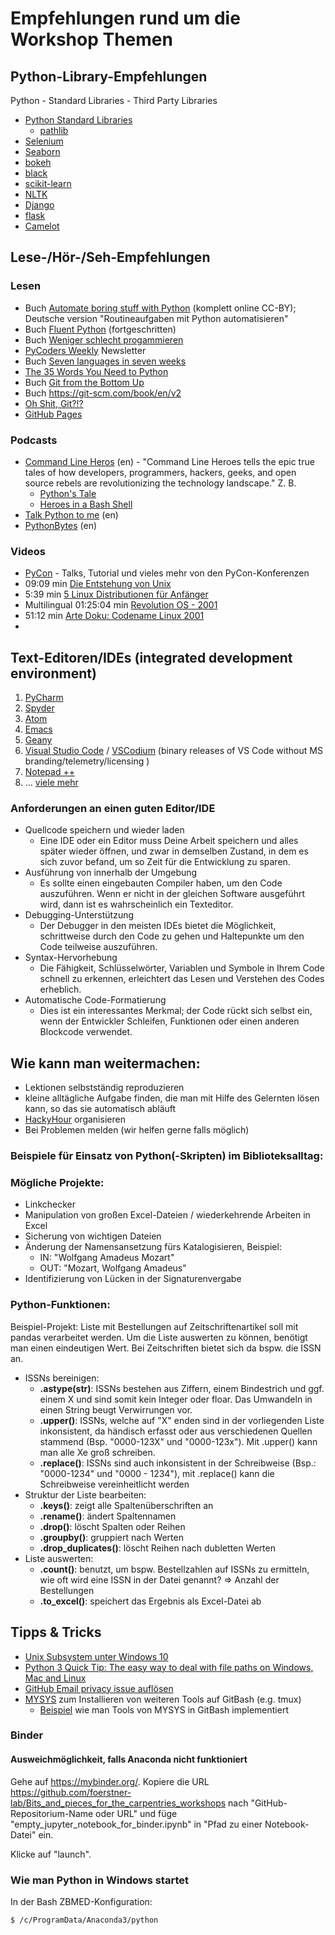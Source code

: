 # Empfehlungen rund um die Workshop Themen

## Python-Library-Empfehlungen
Python - Standard Libraries - Third Party Libraries
- [Python Standard Libraries](https://docs.python.org/3/library/)
  * [pathlib](https://docs.python.org/3/library/pathlib.html)
- [Selenium](https://pypi.org/project/selenium/)
- [Seaborn](https://seaborn.pydata.org/)
- [bokeh](https://docs.bokeh.org/en/latest/index.html)
- [black](https://pypi.org/project/black/)
- [scikit-learn](https://scikit-learn.org/stable/)
- [NLTK](https://www.nltk.org/)
- [Django](https://www.djangoproject.com/)
- [flask](https://www.fullstackpython.com/flask.html)
- [Camelot](https://camelot-py.readthedocs.io/en/master/)

## Lese-/Hör-/Seh-Empfehlungen

### Lesen
- Buch [Automate boring stuff with Python](https://automatetheboringstuff.com/) (komplett online CC-BY); Deutsche version "Routineaufgaben mit Python automatisieren"
- Buch [Fluent Python](https://www.oreilly.com/library/view/fluent-python/9781491946237/) (fortgeschritten)
 - Buch [Weniger schlecht progammieren](https://www.oreilly.de/buecher/120174/9783897215672-weniger-schlecht-programmieren.html)
- [PyCoders Weekly](https://pycoders.com) Newsletter
- Buch [Seven languages in seven weeks](https://pragprog.com/book/btlang/seven-languages-in-seven-weeks)
- [The 35 Words You Need to Python](https://yawpitchroll.com/posts/the-35-words-you-need-to-python/)
- Buch [Git from the Bottom Up](https://jwiegley.github.io/git-from-the-bottom-up/)
- Buch https://git-scm.com/book/en/v2
- [Oh Shit, Git?!?](https://ohshitgit.com/de)
- [GitHub Pages](https://pages.github.com/)

### Podcasts
- [Command Line Heros](https://www.redhat.com/en/command-line-heroes) (en) - "Command Line Heroes tells the epic true tales of how developers, programmers, hackers, geeks, and open source rebels are revolutionizing the technology landscape." Z. B.
  * [Python's Tale](https://www.redhat.com/en/command-line-heroes/season-3/pythons-tale)
  * [Heroes in a Bash Shell](https://www.redhat.com/en/command-line-heroes/season-3/heroes-in-a-bash-shell)
- [Talk Python to me](https://talkpython.fm/) (en)
- [PythonBytes](https://pythonbytes.fm/) (en)

### Videos
- [PyCon](https://www.youtube.com/results?search_query=pycon&search_type=) - Talks, Tutorial und vieles mehr von den PyCon-Konferenzen
- 09:09 min [Die Entstehung von Unix](https://www.youtube.com/watch?v=OdJFi8fTsxg)
- 5:39 min [5 Linux Distributionen für Anfänger](https://www.youtube.com/watch?v=5UD3jZefBsk)
- Multilingual 01:25:04 min [Revolution OS - 2001](https://www.youtube.com/watch?v=Eluzi70O-P4)
- 51:12 min [Arte Doku: Codename Linux 2001](https://www.youtube.com/watch?v=SzKEi5AHZf4)
-
## Text-Editoren/IDEs (integrated development environment)

1) [PyCharm](https://www.jetbrains.com/pycharm/)
2) [Spyder](https://www.spyder-ide.org/)
3) [Atom](https://atom.io/)
4) [Emacs](https://www.gnu.org/software/emacs/)
5) [Geany](https://www.geany.org/)
6) [Visual Studio Code](https://code.visualstudio.com/) / [VSCodium](https://github.com/VSCodium/vscodium) (binary releases of VS Code without MS branding/telemetry/licensing )
7) [Notepad ++](https://notepad-plus-plus.org/)
8) ... [viele mehr](https://en.wikipedia.org/wiki/List_of_text_editors)
### Anforderungen an einen guten Editor/IDE
- Quellcode speichern und wieder laden 
    - Eine IDE oder ein Editor muss Deine Arbeit speichern und alles später wieder öffnen, und zwar in demselben Zustand, in dem es sich zuvor befand, um so Zeit für die Entwicklung zu sparen.
- Ausführung von innerhalb der Umgebung
    - Es sollte einen eingebauten Compiler haben, um den Code auszuführen. Wenn er nicht in der gleichen Software ausgeführt wird, dann ist es wahrscheinlich ein Texteditor. 
- Debugging-Unterstützung
    - Der Debugger in den meisten IDEs bietet die Möglichkeit, schrittweise durch den Code zu gehen und Haltepunkte um den Code teilweise auszuführen. 
- Syntax-Hervorhebung
    - Die Fähigkeit, Schlüsselwörter, Variablen und Symbole in Ihrem Code schnell zu erkennen, erleichtert das Lesen und Verstehen des Codes erheblich.
- Automatische Code-Formatierung
    - Dies ist ein interessantes Merkmal; der Code rückt sich selbst ein, wenn der Entwickler Schleifen, Funktionen oder einen anderen Blockcode verwendet.
    
## Wie kann man weitermachen:
 
 - Lektionen selbstständig reproduzieren
 - kleine alltägliche Aufgabe finden, die man mit Hilfe des Gelernten lösen kann, so das sie automatisch abläuft
 - [HackyHour](https://hackyhour.github.io/Cologne/) organisieren 
 - Bei Problemen melden (wir helfen gerne falls möglich)

### Beispiele für Einsatz von Python(-Skripten) im Biblioteksalltag:

### Mögliche Projekte:
- Linkchecker
- Manipulation von großen Excel-Dateien / wiederkehrende Arbeiten in Excel
- Sicherung von wichtigen Dateien
- Änderung der Namensansetzung fürs Katalogisieren, Beispiel:
  - IN: "Wolfgang Amadeus Mozart"
  - OUT: "Mozart, Wolfgang Amadeus"
- Identifizierung von Lücken in der Signaturenvergabe

### Python-Funktionen:
Beispiel-Projekt: Liste mit Bestellungen auf Zeitschriftenartikel soll mit pandas verarbeitet werden. Um die Liste auswerten zu können, benötigt man einen eindeutigen Wert. Bei Zeitschriften bietet sich da bspw. die ISSN an.
  - ISSNs bereinigen:
    - **.astype(str)**: ISSNs bestehen aus Ziffern, einem Bindestrich und ggf. einem X und sind somit kein Integer oder floar. Das Umwandeln in einen String beugt Verwirrungen vor.
    - **.upper()**: ISSNs, welche auf "X" enden sind in der vorliegenden Liste inkonsistent, da händisch erfasst oder aus verschiedenen Quellen stammend (Bsp. "0000-123X" und "0000-123x"). Mit .upper() kann man alle Xe groß schreiben.
    - **.replace()**: ISSNs sind auch inkonsistent in der Schreibweise (Bsp.: "0000-1234" und "0000 - 1234"), mit .replace() kann die Schreibweise vereinheitlicht werden
  - Struktur der Liste bearbeiten:
    - **.keys()**: zeigt alle Spaltenüberschriften an
    - **.rename()**: ändert Spaltennamen
    - **.drop()**: löscht Spalten oder Reihen
    - **.groupby()**: gruppiert nach Werten
    - **.drop_duplicates()**: löscht Reihen nach dubletten Werten
  - Liste auswerten:
    - **.count()**: benutzt, um bspw. Bestellzahlen auf ISSNs zu ermitteln, wie oft wird eine ISSN in der Datei genannt? => Anzahl der Bestellungen
    - **.to_excel()**: speichert das Ergebnis als Excel-Datei ab
    
## Tipps & Tricks

- [Unix Subsystem unter Windows 10](https://docs.microsoft.com/de-de/windows/wsl/install-win10)
- [Python 3 Quick Tip: The easy way to deal with file paths on Windows, Mac and Linux](https://medium.com/@ageitgey/python-3-quick-tip-the-easy-way-to-deal-with-file-paths-on-windows-mac-and-linux-11a072b58d5f)
- [GitHub Email privacy issue auflösen](https://help.github.com/en/github/setting-up-and-managing-your-github-user-account/setting-your-commit-email-address)
- [MYSYS](https://www.msys2.org/) zum Installieren von weiteren Tools auf GitBash (e.g. tmux)
    - [Beispiel](https://blog.pjsen.eu/?p=440) wie man Tools von MYSYS in GitBash implementiert 
### Binder
#### Ausweichmöglichkeit, falls Anaconda nicht funktioniert
Gehe auf https://mybinder.org/. Kopiere die URL 
https://github.com/foerstner-lab/Bits_and_pieces_for_the_carpentries_workshops 
nach "GitHub-Repositorium-Name oder URL"
und füge "empty_jupyter_notebook_for_binder.ipynb" in 
"Pfad zu einer Notebook-Datei" ein.

Klicke auf "launch".

### Wie man Python in Windows startet
In der Bash
ZBMED-Konfiguration:
```
$ /c/ProgramData/Anaconda3/python
```
